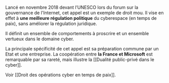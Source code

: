 Lancé en novembre 2018 devant l’UNESCO lors du forum sur la gouvernance de l'Internet, cet appel est un exemple de droit mou. Il vise en effet à **une meilleure régulation politique** du cyberespace (en temps de paix), sans améliorer la régulation juridique.

Il définit un ensemble de comportements à proscrire et un ensemble vertueux dans le domaine cyber.

La principale spécificité de cet appel est sa préparation commune par un Etat et une entreprise. La coopération entre **la France et Microsoft** est remarquable par sa rareté, mais illustre la [[Dualité public-privé dans le cyber]].

Voir [[Droit des opérations cyber en temps de paix]].